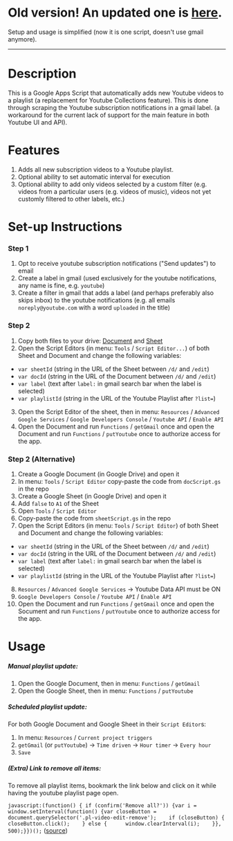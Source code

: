 # Old version! An updated one is [here](https://github.com/Elijas/auto-youtube-subscription-playlist-2).
Setup and usage is simplified (now it is one script, doesn't use gmail anymore).

---

# Description
This is a Google Apps Script that automatically adds new Youtube videos to a playlist (a replacement for Youtube Collections feature). This is done through scraping the Youtube subscription notifications in a gmail label. (a workaround for the current lack of support for the main feature in both Youtube UI and API).

# Features
1. Adds all new subscription videos to a Youtube playlist.
2. Optional ability to set automatic interval for execution
3. Optional ability to add only videos selected by a custom filter (e.g. videos from a particular users (e.g. videos of music), videos not yet customly filtered to other labels, etc.)

# Set-up Instructions
### Step 1

1. Opt to receive youtube subscription notifications ("Send updates") to email
2. Create a label in gmail (used exclusively for the youtube notifications, any name is fine, e.g. `youtube`)
3. Create a filter in gmail that adds a label (and perhaps preferably also skips inbox) to the youtube notifications (e.g. all emails `noreply@youtube.com` with a word `uploaded` in the title)

### Step 2
1. Copy both files to your drive: [Document](https://docs.google.com/document/d/12O-p7f6b1lyRlsSKMVEo69wztinsrPBG_s3TRt9rs2Q/copy) and [Sheet](https://docs.google.com/spreadsheets/d/15kvJ-7ERa3iEc5XbYyZ2F6EeOO_i5kduxhHCIBrYSB8/copy)
2. Open the Script Editors (in menu: `Tools` / `Script Editor...`) of both Sheet and Document and change the following variables: 
  - `var sheetId` (string in the URL of the Sheet between `/d/` and `/edit`)
  - `var docId` (string in the URL of the Document between `/d/` and `/edit`)
  - `var label` (text after `label:` in gmail search bar when the label is selected)
  - `var playlistId` (string in the URL of the Youtube Playlist after `?list=`)
3. Open the Script Editor of the sheet, then in menu: `Resources` / `Advanced Google Services` / `Google Developers Console` / `Youtube API` / `Enable API`
4. Open the Document and run `Functions` / `getGmail` once and open the Document and run `Functions` / `putYoutube` once to authorize access for the app.

### Step 2 (Alternative)

1. Create a Google Document (in Google Drive) and open it
2. In menu: `Tools` / `Script Editor` copy-paste the code from `docScript.gs` in the repo
3. Create a Google Sheet (in Google Drive) and open it
4. Add `false` to `A1` of the Sheet
5. Open `Tools` / `Script Editor`
6. Copy-paste the code from `sheetScript.gs` in the repo
7. Open the Script Editors (in menu: `Tools` / `Script Editor`) of both Sheet and Document and change the following variables: 
  - `var sheetId` (string in the URL of the Sheet between `/d/` and `/edit`)
  - `var docId` (string in the URL of the Document between `/d/` and `/edit`)
  - `var label` (text after `label:` in gmail search bar when the label is selected)
  - `var playlistId` (string in the URL of the Youtube Playlist after `?list=`)
8. `Resources` / `Advanced Google Services` -> Youtube Data API must be ON
9. `Google Developers Console` / `Youtube API` / `Enable API`
10. Open the Document and run `Functions` / `getGmail` once and open the Socument and run `Functions` / `putYoutube` once to authorize access for the app.

# Usage

##### Manual playlist update:

1. Open the Google Document, then in menu: `Functions` / `getGmail`
2. Open the Google Sheet, then in menu: `Functions` / `putYoutube`

##### Scheduled playlist update:

For both Google Document and Google Sheet in their `Script Editor`s:

1. In menu: `Resources` / `Current project triggers`
2. `getGmail` (or `putYoutube`) -> `Time driven` -> `Hour timer` -> `Every hour`
3. `Save`

##### (Extra) Link to remove all items:

To remove all playlist items, bookmark the link below and click on it while having the youtube playlist page open.

`javascript:(function() { if (confirm('Remove all?')) {var i = window.setInterval(function() {var closeButton = document.querySelector('.pl-video-edit-remove');    if (closeButton) {      closeButton.click();    } else {      window.clearInterval(i);    }}, 500);}})();` ([source](https://gist.github.com/timothyarmstrong/10501804))
